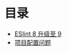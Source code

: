 # 目录

- [ESlint 8 升级至 9](/post/dev/eslint8-to-9.md)
- [项目配置问题](/post/dev/project-config-problem.md)

